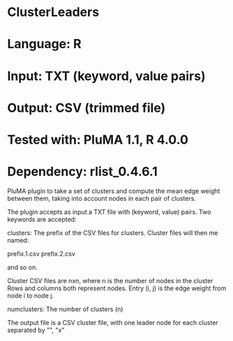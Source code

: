 # ClusterLeaders
# Language: R
# Input: TXT (keyword, value pairs)
# Output: CSV (trimmed file)
# Tested with: PluMA 1.1, R 4.0.0
# Dependency: rlist_0.4.6.1

PluMA plugin to take a set of clusters and compute the mean edge weight between them, taking
into account nodes in each pair of clusters.

The plugin accepts as input a TXT file with (keyword, value) pairs.  Two keywords are accepted:

clusters: The prefix of the CSV files for clusters.  Cluster files will then me named:

prefix.1.csv
prefix.2.csv

and so on.

Cluster CSV files are nxn, where n is the number of nodes in the cluster
Rows and columns both represent nodes.  Entry (i, j) is the edge weight from node i to node j.


numclusters: The number of clusters (n)

The output file is a CSV cluster file, with one leader node for each cluster separated by "", "x"


